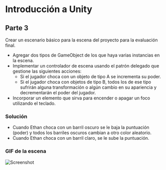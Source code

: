 # Introducción a Unity

## Parte 3

Crear un escenario básico para la escena del proyecto para la evaluación final.

- Agregar dos tipos de GameObject de los que haya varias instancias en la escena.
- Implementar un controlador de escena usando el patrón delegado que gestione las siguientes acciones:
	- Si el jugador choca con un objeto de tipo A se incrementa su poder.
	- Si el jugador choca con objetos de tipo B, todos los de ese tipo sufrirán alguna transformación o algún cambio en su apariencia y decrementarán el poder del jugador.
- Incorporar un elemento que sirva para encender o apagar un foco utilizando el teclado.


### Solución
- Cuando Ethan choca con un barril oscuro se le baja la puntuación (poder) y todos los barriles oscuros cambian a otro color aleatorio.
- Cuando Ethan choca con un barril claro, se le sube la puntuación.

### GIF de la escena

![Screenshot](ScreenShots/result.gif)

